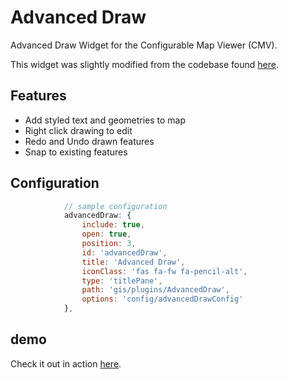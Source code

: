 # Advanced Draw
Advanced Draw Widget for the Configurable Map Viewer (CMV).

This widget was slightly modified from the codebase found [here](https://github.com/stevenjh/advanced-draw-widget/tree/development).

## Features
- Add styled text and geometries to map
- Right click drawing to edit
- Redo and Undo drawn features
- Snap to existing features   

## Configuration

```js
            // sample configuration
            advancedDraw: {
                include: true,
                open: true,
                position: 3,
                id: 'advancedDraw',
                title: 'Advanced Draw',
                iconClass: 'fas fa-fw fa-pencil-alt',
                type: 'titlePane',
                path: 'gis/plugins/AdvancedDraw',
                options: 'config/advancedDrawConfig'
            },
```
## demo
Check it out in action [here](https://ishiland.github.io/cmv-widgets/).